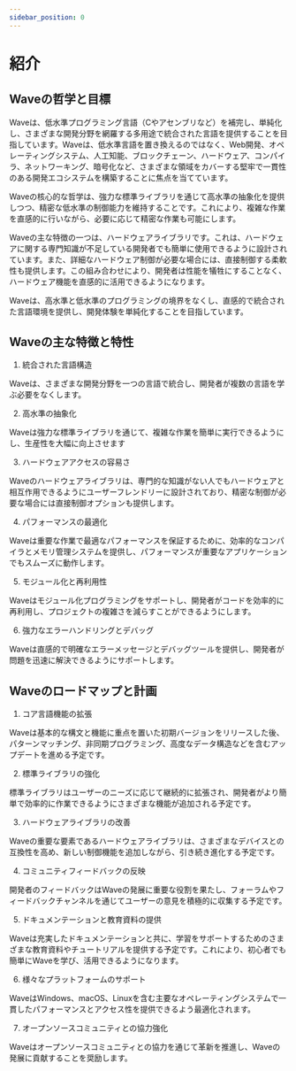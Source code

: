 ```yaml
---
sidebar_position: 0
---
```


# 紹介
## Waveの哲学と目標
Waveは、低水準プログラミング言語（Cやアセンブリなど）を補完し、単純化し、さまざまな開発分野を網羅する多用途で統合された言語を提供することを目指しています。Waveは、低水準言語を置き換えるのではなく、Web開発、オペレーティングシステム、人工知能、ブロックチェーン、ハードウェア、コンパイラ、ネットワーキング、暗号化など、さまざまな領域をカバーする堅牢で一貫性のある開発エコシステムを構築することに焦点を当てています。

Waveの核心的な哲学は、強力な標準ライブラリを通じて高水準の抽象化を提供しつつ、精密な低水準の制御能力を維持することです。これにより、複雑な作業を直感的に行いながら、必要に応じて精密な作業も可能にします。

Waveの主な特徴の一つは、ハードウェアライブラリです。これは、ハードウェアに関する専門知識が不足している開発者でも簡単に使用できるように設計されています。また、詳細なハードウェア制御が必要な場合には、直接制御する柔軟性も提供します。この組み合わせにより、開発者は性能を犠牲にすることなく、ハードウェア機能を直感的に活用できるようになります。

Waveは、高水準と低水準のプログラミングの境界をなくし、直感的で統合された言語環境を提供し、開発体験を単純化することを目指しています。

## Waveの主な特徴と特性
1. 統合された言語構造

Waveは、さまざまな開発分野を一つの言語で統合し、開発者が複数の言語を学ぶ必要をなくします。

2. 高水準の抽象化

Waveは強力な標準ライブラリを通じて、複雑な作業を簡単に実行できるようにし、生産性を大幅に向上させます

3. ハードウェアアクセスの容易さ

Waveのハードウェアライブラリは、専門的な知識がない人でもハードウェアと相互作用できるようにユーザーフレンドリーに設計されており、精密な制御が必要な場合には直接制御オプションも提供します。

4. パフォーマンスの最適化

Waveは重要な作業で最適なパフォーマンスを保証するために、効率的なコンパイラとメモリ管理システムを提供し、パフォーマンスが重要なアプリケーションでもスムーズに動作します。

5. モジュール化と再利用性

Waveはモジュール化プログラミングをサポートし、開発者がコードを効率的に再利用し、プロジェクトの複雑さを減らすことができるようにします。

6. 強力なエラーハンドリングとデバッグ

Waveは直感的で明確なエラーメッセージとデバッグツールを提供し、開発者が問題を迅速に解決できるようにサポートします。

## Waveのロードマップと計画
1. コア言語機能の拡張

Waveは基本的な構文と機能に重点を置いた初期バージョンをリリースした後、パターンマッチング、非同期プログラミング、高度なデータ構造などを含むアップデートを進める予定です。

2. 標準ライブラリの強化

標準ライブラリはユーザーのニーズに応じて継続的に拡張され、開発者がより簡単で効率的に作業できるようにさまざまな機能が追加される予定です。

3. ハードウェアライブラリの改善

Waveの重要な要素であるハードウェアライブラリは、さまざまなデバイスとの互換性を高め、新しい制御機能を追加しながら、引き続き進化する予定です。

4. コミュニティフィードバックの反映

開発者のフィードバックはWaveの発展に重要な役割を果たし、フォーラムやフィードバックチャンネルを通じてユーザーの意見を積極的に収集する予定です。

5. ドキュメンテーションと教育資料の提供

Waveは充実したドキュメンテーションと共に、学習をサポートするためのさまざまな教育資料やチュートリアルを提供する予定です。これにより、初心者でも簡単にWaveを学び、活用できるようになります。

6. 様々なプラットフォームのサポート

WaveはWindows、macOS、Linuxを含む主要なオペレーティングシステムで一貫したパフォーマンスとアクセス性を提供できるよう最適化されます。

7. オープンソースコミュニティとの協力強化

Waveはオープンソースコミュニティとの協力を通じて革新を推進し、Waveの発展に貢献することを奨励します。
